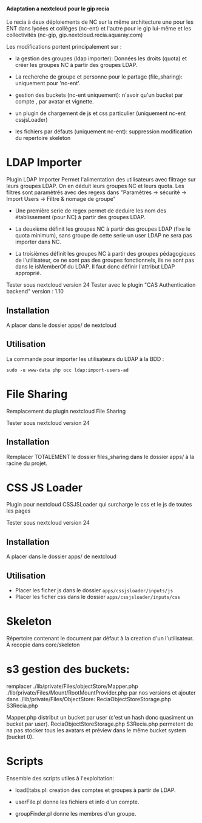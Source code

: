 #### Adaptation a nextcloud pour le gip recia

Le recia à deux déploiements de NC sur la même architecture une pour les
ENT dans lycées et collèges (nc-ent) et l'autre pour le gip lui-même et les collectivités (nc-gip, gip.nextcloud.recia.aquaray.com) 


Les modifications portent principalement sur :
- la gestion des groupes (ldap importer):
Données les droits (quota) et créer les groupes NC à partir des groupes LDAP.

- La recherche de groupe et personne pour le partage (file_sharing):
uniquement pour 'nc-ent'.

- gestion des buckets (nc-ent uniquement):
n'avoir qu'un bucket par compte , par avatar et vignette.

- un plugin de chargement de js et css particulier (uniquement nc-ent cssjsLoader)

- les fichiers par défauts (uniquement nc-ent):
suppression modification du repertoire skeleton


# LDAP Importer

Plugin LDAP Importer
Permet l'alimentation des utilisateurs avec filtrage sur leurs groupes LDAP.
On en déduit leurs groupes NC et leurs quota.
Les filtres sont paramètrés avec des regexs dans "Paramètres -> sécurité -> Import Users -> Filtre & nomage de groupe"

- Une première serie de regex permet de deduire les nom des établissement (pour NC) à partir des groupes LDAP.
- La deuxième définit les groupes NC à partir des groupes LDAP (fixe le quota minimum),
sans groupe de cette serie un user LDAP ne sera pas importer dans NC.

- La troisièmes définit les groupes NC à partir des groupes pédagogiques de l'utilisateur, ce ne sont pas des groupes fonctionnels, ils  ne sont pas dans le isMemberOf du LDAP.
Il faut donc définir l'attribut LDAP approprié. 
  
Tester sous nextcloud version 24
Tester avec le plugin "CAS Authentication backend" version : 1.10

## Installation

A placer dans le dossier apps/ de nextcloud

## Utilisation

La commande pour importer les utilisateurs du LDAP à la BDD :

```
sudo -u www-data php occ ldap:import-users-ad
```

# File Sharing

Remplacement du plugin nextcloud File Sharing

Tester sous nextcloud version 24

## Installation

Remplacer TOTALEMENT le dossier files_sharing dans le dossier apps/ à la racine du projet.


# CSS JS Loader

Plugin pour nextcloud CSSJSLoader qui surcharge le css et le js de toutes les pages

Tester sous nextcloud version 24

## Installation

A placer dans le dossier apps/ de nextcloud

## Utilisation

- Placer les ficher js dans le dossier `apps/cssjsloader/inputs/js`
- Placer les ficher css dans le dossier `apps/cssjsloader/inputs/css`


# Skeleton

Répertoire contenant le document par défaut à la creation d'un l'utilisateur.
À recopie dans core/skeleton


# s3 gestion des buckets:
remplacer  	./lib/private/Files/objectStore/Mapper.php
			./lib/private/Files/Mount/RootMountProvider.php
par nos versions
et  ajouter dans ./lib/private/Files/ObjectStore:
	ReciaObjectStoreStorage.php  S3Recia.php

Mapper.php distribut un bucket par user (c'est un hash donc quasiment un bucket par user).
ReciaObjectStoreStorage.php  S3Recia.php permetent de na pas stocker tous les avatars et préview dans le même bucket system (bucket 0).

# Scripts
Ensemble des scripts utiles à l'exploitation:

- loadEtabs.pl: creation des comptes et groupes à partir de LDAP.

- userFile.pl donne les fichiers et info d'un compte.

- groupFinder.pl donne les membres d'un groupe.
